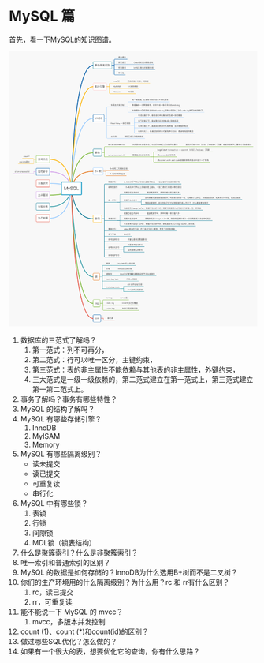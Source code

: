 # MySQL 篇

首先，看一下MySQL的知识图谱。

![mysql](../db/mysql/mysql.jpg)

1. 数据库的三范式了解吗？
   1. 第一范式：列不可再分，
   2. 第二范式：行可以唯一区分，主键约束，
   3. 第三范式：表的非主属性不能依赖与其他表的非主属性，外键约束，
   4. 三大范式是一级一级依赖的，第二范式建立在第一范式上，第三范式建立第一第二范式上。 
2. 事务了解吗？事务有哪些特性？
3. MySQL 的结构了解吗？
4. MySQL 有哪些存储引擎？
   1. InnoDB
   2. MyISAM
   3. Memory
5. MySQL 有哪些隔离级别？
   - 读未提交
   - 读已提交
   - 可重复读
   - 串行化
6. MySQL 中有哪些锁？
   1. 表锁
   2. 行锁
   3. 间隙锁
   4. MDL锁（锁表结构）
7. 什么是聚簇索引？什么是非聚簇索引？
8. 唯一索引和普通索引的区别？
9. MySQL 的数据是如何存储的？InnoDB为什么选用B+树而不是二叉树？
10. 你们的生产环境用的什么隔离级别？为什么用？rc 和 rr有什么区别？
    1. rc，读已提交
    2. rr，可重复读
11. 能不能说一下 MySQL 的 mvcc？
    1. mvcc，多版本并发控制
12. count (1)、count (*)和count(id)的区别？
13. 做过哪些SQL优化？怎么做的？
14. 如果有一个很大的表，想要优化它的查询，你有什么思路？